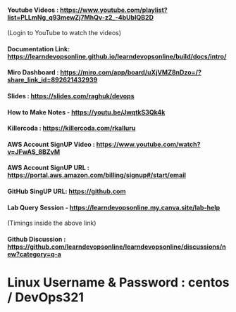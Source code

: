 
#### Youtube Videos : https://www.youtube.com/playlist?list=PLLmNg_q93mewZj7MhQv-z2_-4bUblQB2D
(Login to YouTube to watch the videos)

#### Documentation Link: https://learndevopsonline.github.io/learndevopsonline/build/docs/intro/

#### Miro Dashboard : https://miro.com/app/board/uXjVMZ8nDzo=/?share_link_id=892621432939
#### Slides : https://slides.com/raghuk/devops

#### How to Make Notes - https://youtu.be/JwqtkS3Qk4k

#### Killercoda : https://killercoda.com/rkalluru

#### AWS Account SignUP Video :	 https://www.youtube.com/watch?v=JFwAS_8BZvM
#### AWS Account SignUP URL :	   https://portal.aws.amazon.com/billing/signup#/start/email

#### GitHub SingUP URL: https://github.com

#### Lab Query Session - https://learndevopsonline.my.canva.site/lab-help
(Timings inside the above link)

#### Github Discussion : https://github.com/learndevopsonline/learndevopsonline/discussions/new?category=q-a

# Linux Username & Password : centos / DevOps321
